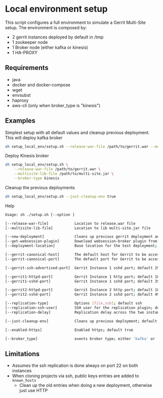 # Local environment setup

This script configures a full environment to simulate a Gerrit Multi-Site setup.
The environment is composed by:

- 2 gerrit instances deployed by default in /tmp
- 1 zookeeper node
- 1 Broker node (either kafka or kinesis)
- 1 HA-PROXY

## Requirements

- java
- docker and docker-compose
- wget
- envsubst
- haproxy
- aws-cli (only when broker_type is "kinesis")

## Examples

Simplest setup with all default values and cleanup previous deployment. This
will deploy kafka broker

```bash
sh setup_local_env/setup.sh --release-war-file /path/to/gerrit.war --multisite-lib-file /path/to/multi-site.jar
```

Deploy Kinesis broker

```bash
sh setup_local_env/setup.sh \
    --release-war-file /path/to/gerrit.war \
    --multisite-lib-file /path/to/multi-site.jar \
    --broker-type kinesis
```


Cleanup the previous deployments

```bash
sh setup_local_env/setup.sh --just-cleanup-env true
```

Help

```bash
Usage: sh ./setup.sh [--option ]

[--release-war-file]            Location to release.war file
[--multisite-lib-file]          Location to lib multi-site.jar file

[--new-deployment]              Cleans up previous gerrit deployment and re-installs it. default true
[--get-websession-plugin]       Download websession-broker plugin from CI lastSuccessfulBuild; default true
[--deployment-location]         Base location for the test deployment; default /tmp

[--gerrit-canonical-host]       The default host for Gerrit to be accessed through; default localhost
[--gerrit-canonical-port]       The default port for Gerrit to be accessed throug; default 8080

[--gerrit-ssh-advertised-port]  Gerrit Instance 1 sshd port; default 29418

[--gerrit1-httpd-port]          Gerrit Instance 1 http port; default 18080
[--gerrit1-sshd-port]           Gerrit Instance 1 sshd port; default 39418

[--gerrit2-httpd-port]          Gerrit Instance 2 http port; default 18081
[--gerrit2-sshd-port]           Gerrit Instance 2 sshd port; default 49418

[--replication-type]            Options [file,ssh]; default ssh
[--replication-ssh-user]        SSH user for the replication plugin; default $(whoami)
[--replication-delay]           Replication delay across the two instances in seconds

[--just-cleanup-env]            Cleans up previous deployment; default false

[--enabled-https]               Enabled https; default true

[--broker_type]                 events broker type; either 'kafka' or 'kinesis'. Default 'kafka'
```

## Limitations

- Assumes the ssh replication is done always on port 22 on both instances
- When cloning projects via ssh, public keys entries are added to `known_hosts`
  - Clean up the old entries when doing a new deployment, otherwise just use HTTP

